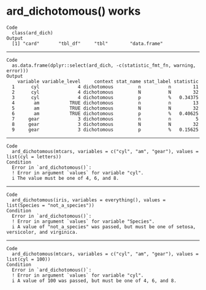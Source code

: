 # ard_dichotomous() works

    Code
      class(ard_dich)
    Output
      [1] "card"       "tbl_df"     "tbl"        "data.frame"

---

    Code
      as.data.frame(dplyr::select(ard_dich, -c(statistic_fmt_fn, warning, error)))
    Output
        variable variable_level     context stat_name stat_label statistic
      1      cyl              4 dichotomous         n          n        11
      2      cyl              4 dichotomous         N          N        32
      3      cyl              4 dichotomous         p          %   0.34375
      4       am           TRUE dichotomous         n          n        13
      5       am           TRUE dichotomous         N          N        32
      6       am           TRUE dichotomous         p          %   0.40625
      7     gear              3 dichotomous         n          n         5
      8     gear              3 dichotomous         N          N        32
      9     gear              3 dichotomous         p          %   0.15625

---

    Code
      ard_dichotomous(mtcars, variables = c("cyl", "am", "gear"), values = list(cyl = letters))
    Condition
      Error in `ard_dichotomous()`:
      ! Error in argument `values` for variable "cyl".
      i The value must be one of 4, 6, and 8.

---

    Code
      ard_dichotomous(iris, variables = everything(), values = list(Species = "not_a_species"))
    Condition
      Error in `ard_dichotomous()`:
      ! Error in argument `values` for variable "Species".
      i A value of "not_a_species" was passed, but must be one of setosa, versicolor, and virginica.

---

    Code
      ard_dichotomous(mtcars, variables = c("cyl", "am", "gear"), values = list(cyl = 100))
    Condition
      Error in `ard_dichotomous()`:
      ! Error in argument `values` for variable "cyl".
      i A value of 100 was passed, but must be one of 4, 6, and 8.

